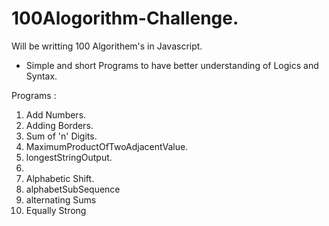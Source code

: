 # 100Alogorithm-Challenge.
Will be writting 100 Algorithem's in Javascript.

- Simple and short Programs to have better understanding of Logics and Syntax.


Programs : 
1. Add Numbers.
2. Adding Borders.
3. Sum of 'n' Digits.
4. MaximumProductOfTwoAdjacentValue.
5. longestStringOutput.
6. 
7. Alphabetic Shift.
8. alphabetSubSequence
9. alternating Sums
10. Equally Strong
